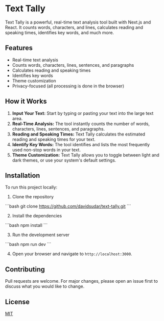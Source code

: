 # Text Tally

Text Tally is a powerful, real-time text analysis tool built with Next.js and React. It counts words, characters, and lines, calculates reading and speaking times, identifies key words, and much more. 

## Features

- Real-time text analysis
- Counts words, characters, lines, sentences, and paragraphs
- Calculates reading and speaking times
- Identifies key words
- Theme customization
- Privacy-focused (all processing is done in the browser)

## How it Works

1. **Input Your Text:** Start by typing or pasting your text into the large text area.
2. **Real-Time Analysis:** The tool instantly counts the number of words, characters, lines, sentences, and paragraphs.
3. **Reading and Speaking Times:** Text Tally calculates the estimated reading and speaking times for your text.
4. **Identify Key Words:** The tool identifies and lists the most frequently used non-stop words in your text.
5. **Theme Customization:** Text Tally allows you to toggle between light and dark themes, or use your system's default settings.

## Installation

To run this project locally:

1. Clone the repository

\`\`\`bash
git clone https://github.com/davidsudar/text-tally.git
\`\`\`

2. Install the dependencies

\`\`\`bash
npm install
\`\`\`

3. Run the development server

\`\`\`bash
npm run dev
\`\`\`

4. Open your browser and navigate to `http://localhost:3000`.

## Contributing

Pull requests are welcome. For major changes, please open an issue first to discuss what you would like to change.

## License

[MIT](https://choosealicense.com/licenses/mit/)
